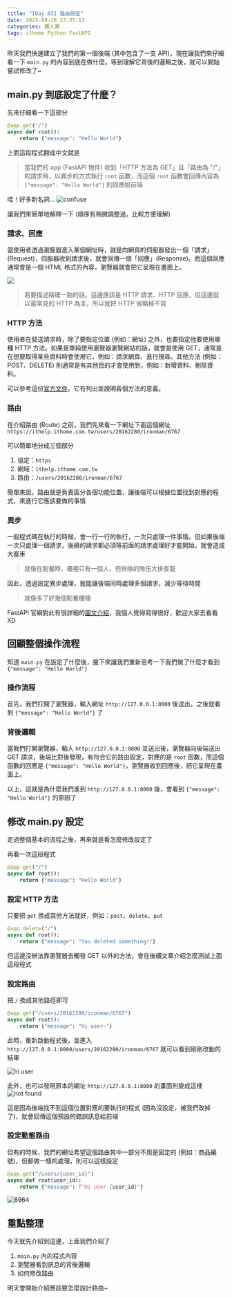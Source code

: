 ```yaml
---
title: "[Day 03] 路由設定"
date: 2023-09-16 23:35:13
categories: 鐵人賽
tags: ithome Python FastAPI
---
```

昨天我們快速建立了我們的第一個後端 (其中包含了一支 API)，現在讓我們來仔細看一下 `main.py` 的內容到底在做什麼。等到理解它背後的邏輯之後，就可以開始嘗試修改了~

<!-- more -->

## main.py 到底設定了什麼？
先來仔細看一下這部分

```python
@app.get("/")
async def root():
    return {"message": "Hello World"}
```

上面這段程式翻成中文就是
> 當我們的 app (FastAPI 物件) 收到「HTTP 方法為 GET」且「路由為 "/"」的請求時，以異步的方式執行 `root` 函數，而這個 `root` 函數會回傳內容為 `{"message": "Hello World"}` 的回應給前端

哇！好多新名詞...
![confuse](https://firebasestorage.googleapis.com/v0/b/images-7e754.appspot.com/o/ithome%2F3_confuse.png?alt=media&token=465c56f4-e93e-4d8c-97bb-81619f2d7314)

讓我們來簡單地解釋一下 (順序有稍微調整過，比較方便理解)

### 請求、回應
當使用者透過瀏覽器進入某個網址時，就是向網頁的伺服器發出一個「請求」(Request)，伺服器收到請求後，就會回傳一個「回應」(Response)。而這個回應通常會是一個 HTML 格式的內容，瀏覽器就會把它呈現在畫面上。

![](https://bytesofgigabytes.com/IMAGES/Networking/HTTPcommuncation/http%20communication.png)

> 若要描述精確一點的話，這邊應該是 HTTP 請求、HTTP 回應，但這邊就以最常見的 HTTP 為主，所以就把 HTTP 省略掉不寫

### HTTP 方法
使用者在發送請求時，除了要指定位置 (例如：網址) 之外，也要指定他要使用哪種 HTTP 方法。如果是單純使用瀏覽器瀏覽網站的話，就會是使用 GET，通常是在想要取得某些資料時會使用它，例如：請求網頁、進行搜尋。其他方法 (例如：POST、DELETE) 則通常是有其他目的才會使用到，例如：新增資料、刪除資料。

可以參考這份[官方文件](https://developer.mozilla.org/zh-TW/docs/Web/HTTP/Methods)，它有列出並說明各個方法的意義。

### 路由
在介紹路由 (Route) 之前，我們先來看一下網址下面這個網址
`https://ithelp.ithome.com.tw/users/20162280/ironman/6767`

可以簡單地分成三個部分
1. 協定：`https`
2. 網域：`ithelp.ithome.com.tw`
3. 路由：`/users/20162280/ironman/6767`

簡單來說，路由就是負責區分各個功能位置，讓後端可以根據位置找到對應的程式，來進行它應該要做的事情

### 異步
一般程式碼在執行的時候，會一行一行的執行，一次只處理一件事情。但如果後端一次只處理一個請求，後續的請求都必須等前面的請求處理好才能開始，就會造成大塞車
> 就像在點餐時，櫃檯只有一個人，但排隊的隊伍大排長龍

因此，透過設定異步處理，就能讓後端同時處理多個請求，減少等待時間
> 就像多了好幾個點餐櫃檯

FastAPI 官網對此有很詳細的[圖文介紹](https://fastapi.tiangolo.com/async/)，我個人覺得寫得很好，歡迎大家去看看XD

## 回顧整個操作流程
知道 `main.py` 在設定了什麼後，接下來讓我們重新思考一下我們做了什麼才看到 `{"message": "Hello World"}`

### 操作流程
首先，我們打開了瀏覽器，輸入網址 `http://127.0.0.1:8000` 後送出，之後就看到 `{"message": "Hello World"}` 了

### 背後邏輯
當我們打開瀏覽器，輸入 `http://127.0.0.1:8000` 並送出後，瀏覽器向後端送出 GET 請求，後端比對後發現，有符合它的路由設定，對應的是 `root` 函數，而這個函數的回應是 `{"message": "Hello World"}`，瀏覽器收到回應後，把它呈現在畫面上。

以上，這就是為什麼我們進到 `http://127.0.0.1:8000` 後，會看到 `{"message": "Hello World"}` 的原因了


## 修改 main.py 設定
走過整個基本的流程之後，再來就是看怎麼修改設定了

再看一次這段程式
```python
@app.get("/")
async def root():
    return {"message": "Hello World"}
```

### 設定 HTTP 方法
只要把 `get` 換成其他方法就好，例如：`post`、`delete`、`put`
```python
@app.delete("/")
async def root():
    return {"message": "You deleted something!"}
```

但這邊沒辦法靠瀏覽器去觸發 GET 以外的方法，會在後續文章介紹怎麼測試上面這段程式

### 設定路由
把 `/` 換成其他路徑即可

```python
@app.get("/users/20162280/ironman/6767")
async def root():
    return {"message": "Hi user~"}
```

此時，重新啟動程式後，並進入 `http://127.0.0.1:8000/users/20162280/ironman/6767` 就可以看到剛剛改動的結果

![hi user](https://firebasestorage.googleapis.com/v0/b/images-7e754.appspot.com/o/ithome%2F3_browser_user.PNG?alt=media&token=5c81f7fe-ca2b-4fb1-a4f9-941b60a79a15)

此外，也可以發現原本的網址 `http://127.0.0.1:8000` 的畫面則變成這樣
![not found](https://firebasestorage.googleapis.com/v0/b/images-7e754.appspot.com/o/ithome%2F3_browser_notfound.PNG?alt=media&token=b037ed30-b425-4a45-9910-816fab6335d4)

這是因為後端找不到這個位置對應的要執行的程式 (因為沒設定，被我們改掉了)，就會回傳這個預設的錯誤訊息給前端

### 設定動態路由
但有的時候，我們的網址希望這個路由其中一部分不用是固定的 (例如：商品編號)，但都做一樣的處理，則可以這樣設定
```python
@app.get("/users/{user_id}")
async def root(user_id):
    return {"message": f"Hi user {user_id}"}
```

![8964](https://firebasestorage.googleapis.com/v0/b/images-7e754.appspot.com/o/ithome%2F3_browser_user_8964.PNG?alt=media&token=ca9fd6c5-18af-475f-b0c0-50da618c86fb)

## 重點整理

今天就先介紹到這邊，上面我們介紹了
1. `main.py` 內的程式內容
2. 瀏覽器看到訊息的背後邏輯
3. 如何修改路由

明天會開始介紹應該要怎麼設計路由~

